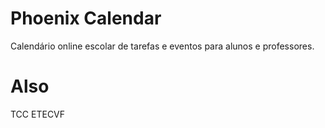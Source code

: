 # Phoenix Calendar 
Calendário online escolar de tarefas e eventos para alunos e professores.

# Also 
 TCC ETECVF
